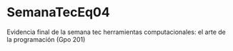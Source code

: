 # SemanaTecEq04
Evidencia final de la semana tec herramientas computacionales: el arte de la programación (Gpo 201)
